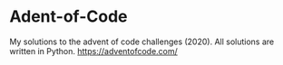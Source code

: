 # Adent-of-Code
My solutions to the advent of code challenges (2020).
All solutions are written in Python.
https://adventofcode.com/
